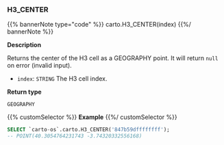 ### H3_CENTER

{{% bannerNote type="code" %}}
carto.H3_CENTER(index)
{{%/ bannerNote %}}

**Description**

Returns the center of the H3 cell as a GEOGRAPHY point. It will return `null` on error (invalid input).

* `index`: `STRING` The H3 cell index.

**Return type**

`GEOGRAPHY`

{{% customSelector %}}
**Example**
{{%/ customSelector %}}

```sql
SELECT `carto-os`.carto.H3_CENTER('847b59dffffffff');
-- POINT(40.3054764231743 -3.74320332556168)
```
